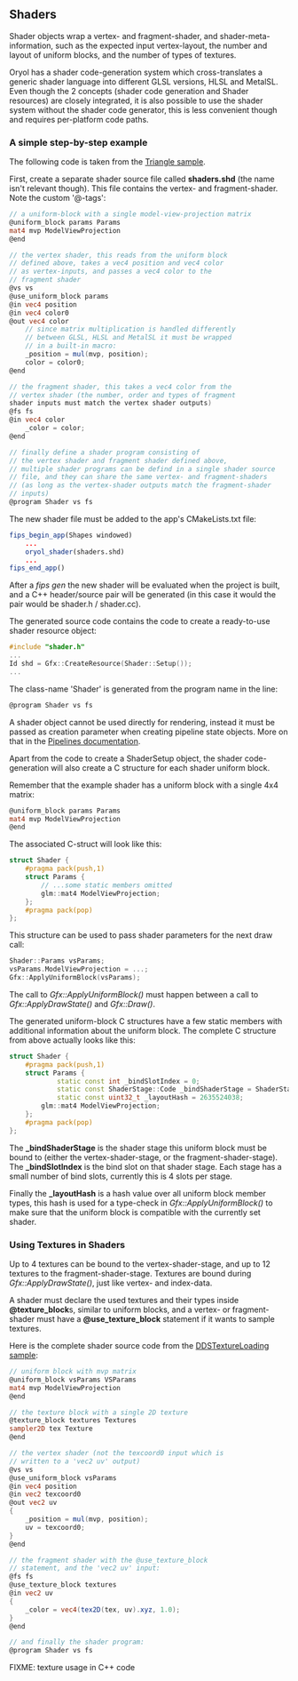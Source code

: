 ## Shaders

Shader objects wrap a vertex- and fragment-shader, and shader-meta-information,
such as the expected input vertex-layout, the number and layout of
uniform blocks, and the number of types of textures.

Oryol has a shader code-generation system which cross-translates a generic
shader language into different GLSL versions, HLSL and MetalSL. Even though
the 2 concepts (shader code generation and Shader resources) are closely
integrated, it is also possible to use the shader system without the
shader code generator, this is less convenient though and requires per-platform
code paths.

### A simple step-by-step example

The following code is taken from the [Triangle sample](../../../Samples/Shapes/Shapes.cc).

First, create a separate shader source file called **shaders.shd** (the name isn't relevant though). This file contains the vertex- and 
fragment-shader. Note the
custom '@-tags':

```glsl
// a uniform-block with a single model-view-projection matrix
@uniform_block params Params
mat4 mvp ModelViewProjection
@end

// the vertex shader, this reads from the uniform block
// defined above, takes a vec4 position and vec4 color
// as vertex-inputs, and passes a vec4 color to the
// fragment shader
@vs vs
@use_uniform_block params
@in vec4 position
@in vec4 color0
@out vec4 color
    // since matrix multiplication is handled differently
    // between GLSL, HLSL and MetalSL it must be wrapped
    // in a built-in macro:
    _position = mul(mvp, position);
    color = color0;
@end

// the fragment shader, this takes a vec4 color from the
// vertex shader (the number, order and types of fragment
shader inputs must match the vertex shader outputs)
@fs fs
@in vec4 color
    _color = color;
@end

// finally define a shader program consisting of
// the vertex shader and fragment shader defined above,
// multiple shader programs can be defind in a single shader source
// file, and they can share the same vertex- and fragment-shaders
// (as long as the vertex-shader outputs match the fragment-shader
// inputs)
@program Shader vs fs
```
The new shader file must be added to the app's CMakeLists.txt
file:

```cmake
fips_begin_app(Shapes windowed)
    ...
    oryol_shader(shaders.shd)
    ...
fips_end_app()
```

After a _fips gen_ the new shader will be evaluated when the project
is built, and a C++ header/source pair will be generated
(in this case it would the pair would be shader.h / shader.cc).

The generated source code contains the code to create
a ready-to-use shader resource object:

```cpp
#include "shader.h"
...
Id shd = Gfx::CreateResource(Shader::Setup());
...
```
The class-name 'Shader' is generated from the program name
in the line:

```glsl
@program Shader vs fs
```

A shader object cannot be used directly for rendering, instead
it must be passed as creation parameter when creating pipeline
state objects. More on that in the [Pipelines documentation](Pipelines.md).

Apart from the code to create a ShaderSetup object, the shader
code-generation will also create a C structure for each shader 
uniform block.

Remember that the example shader has a uniform block with a single
4x4 matrix:

```glsl
@uniform_block params Params
mat4 mvp ModelViewProjection
@end
```

The associated C-struct will look like this:

```cpp
struct Shader {
    #pragma pack(push,1)
    struct Params {
        // ...some static members omitted
        glm::mat4 ModelViewProjection;
    };
    #pragma pack(pop)
};
```
This structure can be used to pass shader parameters
for the next draw call:

```cpp
Shader::Params vsParams;
vsParams.ModelViewProjection = ...;
Gfx::ApplyUniformBlock(vsParams);
```
The call to _Gfx::ApplyUniformBlock()_ must happen between a call to _Gfx::ApplyDrawState()_ and _Gfx::Draw()_.

The generated uniform-block C structures have a few
static members with additional information about
the uniform block. The complete C structure from
above actually looks like this:

```cpp
struct Shader {
    #pragma pack(push,1)
    struct Params {
            static const int _bindSlotIndex = 0;
            static const ShaderStage::Code _bindShaderStage = ShaderStage::VS;
            static const uint32_t _layoutHash = 2635524038;
        glm::mat4 ModelViewProjection;
    };
    #pragma pack(pop)
};
```

The **\_bindShaderStage** is the shader stage this uniform block must be bound to (either the vertex-shader-stage, or the fragment-shader-stage). The **\_bindSlotIndex** is the bind slot on that shader
stage. Each stage has a small number of bind slots, 
currently this is 4 slots per stage.

Finally the **\_layoutHash** is a hash value over
all uniform block member types, this hash is used
for a type-check in _Gfx::ApplyUniformBlock()_ to 
make sure that the uniform block is compatible with
the currently set shader.

### Using Textures in Shaders

Up to 4 textures can be bound to the vertex-shader-stage, 
and up to 12 textures to the fragment-shader-stage. Textures
are bound during _Gfx::ApplyDrawState()_, just like vertex- and
index-data.

A shader must declare the used textures and their types inside 
**@texture\_block**s, similar to uniform blocks, and a vertex-
or fragment-shader must have a **@use\_texture\_block** statement
if it wants to sample textures.

Here is the complete shader source code from the [DDSTextureLoading sample](../../../Samples/DDSTextureLoading/DDSTextureLoading.cc):

```glsl
// uniform block with mvp matrix
@uniform_block vsParams VSParams
mat4 mvp ModelViewProjection
@end

// the texture block with a single 2D texture
@texture_block textures Textures
sampler2D tex Texture
@end

// the vertex shader (not the texcoord0 input which is
// written to a 'vec2 uv' output)
@vs vs
@use_uniform_block vsParams
@in vec4 position
@in vec2 texcoord0
@out vec2 uv
{
    _position = mul(mvp, position);
    uv = texcoord0;
}
@end

// the fragment shader with the @use_texture_block
// statement, and the 'vec2 uv' input:
@fs fs
@use_texture_block textures
@in vec2 uv
{
    _color = vec4(tex2D(tex, uv).xyz, 1.0);
}
@end

// and finally the shader program:
@program Shader vs fs
```

FIXME: texture usage in C++ code



